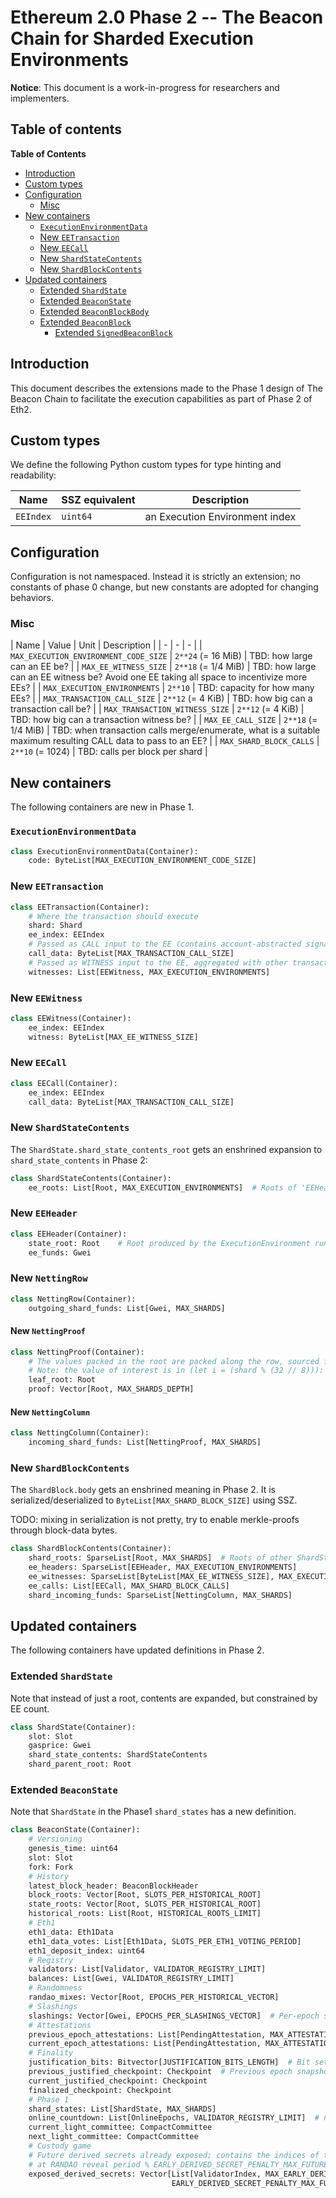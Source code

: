 # Ethereum 2.0 Phase 2 -- The Beacon Chain for Sharded Execution Environments

**Notice**: This document is a work-in-progress for researchers and implementers.

## Table of contents

<!-- START doctoc generated TOC please keep comment here to allow auto update -->
<!-- DON'T EDIT THIS SECTION, INSTEAD RE-RUN doctoc TO UPDATE -->
**Table of Contents**

- [Introduction](#introduction)
- [Custom types](#custom-types)
- [Configuration](#configuration)
  - [Misc](#misc)
- [New containers](#new-containers)
  - [`ExecutionEnvironmentData`](#executionenvironmentdata)
  - [New `EETransaction`](#new-eetransaction)
  - [New `EECall`](#new-eecall)
  - [New `ShardStateContents`](#new-shardstatecontents)
  - [New `ShardBlockContents`](#new-shardblockcontents)
- [Updated containers](#updated-containers)
  - [Extended `ShardState`](#extended-shardstate)
  - [Extended `BeaconState`](#extended-beaconstate)
  - [Extended `BeaconBlockBody`](#extended-beaconblockbody)
  - [Extended `BeaconBlock`](#extended-beaconblock)
    - [Extended `SignedBeaconBlock`](#extended-signedbeaconblock)

<!-- END doctoc generated TOC please keep comment here to allow auto update -->

## Introduction

This document describes the extensions made to the Phase 1 design of The Beacon Chain
 to facilitate the execution capabilities as part of Phase 2 of Eth2.

## Custom types

We define the following Python custom types for type hinting and readability:

| Name | SSZ equivalent | Description |
| - | - | - |
| `EEIndex` | `uint64` | an Execution Environment index |

## Configuration

Configuration is not namespaced. Instead it is strictly an extension;
 no constants of phase 0 change, but new constants are adopted for changing behaviors.

### Misc

| Name | Value | Unit | Description | 
| - | - | - |
| `MAX_EXECUTION_ENVIRONMENT_CODE_SIZE` | `2**24` (= 16 MiB) | TBD: how large can an EE be? |
| `MAX_EE_WITNESS_SIZE` | `2**18` (= 1/4 MiB) | TBD: how large can an EE witness be? Avoid one EE taking all space to incentivize more EEs? |
| `MAX_EXECUTION_ENVIRONMENTS` | `2**10` | TBD: capacity for how many EEs? |
| `MAX_TRANSACTION_CALL_SIZE` | `2**12` (= 4 KiB) | TBD: how big can a transaction call be? |
| `MAX_TRANSACTION_WITNESS_SIZE` | `2**12` (= 4 KiB) | TBD: how big can a transaction witness be? |
| `MAX_EE_CALL_SIZE` | `2**18` (= 1/4 MiB) | TBD: when transaction calls merge/enumerate, what is a suitable maximum resulting CALL data to pass to an EE? |
| `MAX_SHARD_BLOCK_CALLS` | `2**10` (= 1024) | TBD: calls per block per shard |

## New containers

The following containers are new in Phase 1.

### `ExecutionEnvironmentData`

```python
class ExecutionEnvironmentData(Container):
    code: ByteList[MAX_EXECUTION_ENVIRONMENT_CODE_SIZE]
```

### New `EETransaction`

```python
class EETransaction(Container):
    # Where the transaction should execute
    shard: Shard
    ee_index: EEIndex
    # Passed as CALL input to the EE (contains account-abstracted signature and fee payment)
    call_data: ByteList[MAX_TRANSACTION_CALL_SIZE]
    # Passed as WITNESS input to the EE, aggregated with other transactions before execution
    witnesses: List[EEWitness, MAX_EXECUTION_ENVIRONMENTS]
```

### New `EEWitness`

```python
class EEWitness(Container):
    ee_index: EEIndex
    witness: ByteList[MAX_EE_WITNESS_SIZE]
```

### New `EECall`

```python
class EECall(Container):
    ee_index: EEIndex
    call_data: ByteList[MAX_TRANSACTION_CALL_SIZE]
```

### New `ShardStateContents`

The `ShardState.shard_state_contents_root` gets an enshrined expansion to `shard_state_contents` in Phase 2:

```python
class ShardStateContents(Container):
    ee_roots: List[Root, MAX_EXECUTION_ENVIRONMENTS]  # Roots of 'EEHeader' entries for respective EE.
```

### New `EEHeader`

```python
class EEHeader(Container):
    state_root: Root    # Root produced by the ExecutionEnvironment runtime.
    ee_funds: Gwei
```

### New `NettingRow`

```python
class NettingRow(Container):
    outgoing_shard_funds: List[Gwei, MAX_SHARDS]
```

#### New `NettingProof`

```python
class NettingProof(Container):
    # The values packed in the root are packed along the row, sourced from a single shard.
    # Note: the value of interest is in (let i = (shard % (32 // 8))): root[i * 8:(i+1) * 8]
    leaf_root: Root
    proof: Vector[Root, MAX_SHARDS_DEPTH]
```

#### New `NettingColumn`

```python
class NettingColumn(Container):
    incoming_shard_funds: List[NettingProof, MAX_SHARDS]
```

### New `ShardBlockContents`

The `ShardBlock.body` gets an enshrined meaning in Phase 2. It is serialized/deserialized to `ByteList[MAX_SHARD_BLOCK_SIZE]` using SSZ.

TODO: mixing in serialization is not pretty, try to enable merkle-proofs through block-data bytes.

```python
class ShardBlockContents(Container):
    shard_roots: SparseList[Root, MAX_SHARDS]  # Roots of other ShardState we depend on. TODO: can also rely on beacon chain with (or without, but more complicated fraud proofs) witnesses to verify against beacon root.
    ee_headers: SparseList[EEHeader, MAX_EXECUTION_ENVIRONMENTS]
    ee_witnesses: SparseList[ByteList[MAX_EE_WITNESS_SIZE], MAX_EXECUTION_ENVIRONMENTS]
    ee_calls: List[EECall, MAX_SHARD_BLOCK_CALLS]
    shard_incoming_funds: SparseList[NettingColumn, MAX_SHARDS]
```

## Updated containers

The following containers have updated definitions in Phase 2.

### Extended `ShardState`

Note that instead of just a root, contents are expanded, but constrained by EE count. 
```python
class ShardState(Container):
    slot: Slot
    gasprice: Gwei
    shard_state_contents: ShardStateContents
    shard_parent_root: Root
```

### Extended `BeaconState`

Note that `ShardState` in the Phase1 `shard_states` has a new definition.

```python
class BeaconState(Container):
    # Versioning
    genesis_time: uint64
    slot: Slot
    fork: Fork
    # History
    latest_block_header: BeaconBlockHeader
    block_roots: Vector[Root, SLOTS_PER_HISTORICAL_ROOT]
    state_roots: Vector[Root, SLOTS_PER_HISTORICAL_ROOT]
    historical_roots: List[Root, HISTORICAL_ROOTS_LIMIT]
    # Eth1
    eth1_data: Eth1Data
    eth1_data_votes: List[Eth1Data, SLOTS_PER_ETH1_VOTING_PERIOD]
    eth1_deposit_index: uint64
    # Registry
    validators: List[Validator, VALIDATOR_REGISTRY_LIMIT]
    balances: List[Gwei, VALIDATOR_REGISTRY_LIMIT]
    # Randomness
    randao_mixes: Vector[Root, EPOCHS_PER_HISTORICAL_VECTOR]
    # Slashings
    slashings: Vector[Gwei, EPOCHS_PER_SLASHINGS_VECTOR]  # Per-epoch sums of slashed effective balances
    # Attestations
    previous_epoch_attestations: List[PendingAttestation, MAX_ATTESTATIONS * SLOTS_PER_EPOCH]
    current_epoch_attestations: List[PendingAttestation, MAX_ATTESTATIONS * SLOTS_PER_EPOCH]
    # Finality
    justification_bits: Bitvector[JUSTIFICATION_BITS_LENGTH]  # Bit set for every recent justified epoch
    previous_justified_checkpoint: Checkpoint  # Previous epoch snapshot
    current_justified_checkpoint: Checkpoint
    finalized_checkpoint: Checkpoint
    # Phase 1
    shard_states: List[ShardState, MAX_SHARDS]
    online_countdown: List[OnlineEpochs, VALIDATOR_REGISTRY_LIMIT]  # not a raw byte array, considered its large size.
    current_light_committee: CompactCommittee
    next_light_committee: CompactCommittee
    # Custody game
    # Future derived secrets already exposed; contains the indices of the exposed validator
    # at RANDAO reveal period % EARLY_DERIVED_SECRET_PENALTY_MAX_FUTURE_EPOCHS
    exposed_derived_secrets: Vector[List[ValidatorIndex, MAX_EARLY_DERIVED_SECRET_REVEALS * SLOTS_PER_EPOCH],
                                    EARLY_DERIVED_SECRET_PENALTY_MAX_FUTURE_EPOCHS]
```
